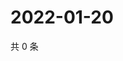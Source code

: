 # 2022-01-20

共 0 条

<!-- BEGIN WEIBO -->
<!-- 最后更新时间 Thu Jan 20 2022 17:15:01 GMT+0800 (China Standard Time) -->

<!-- END WEIBO -->
